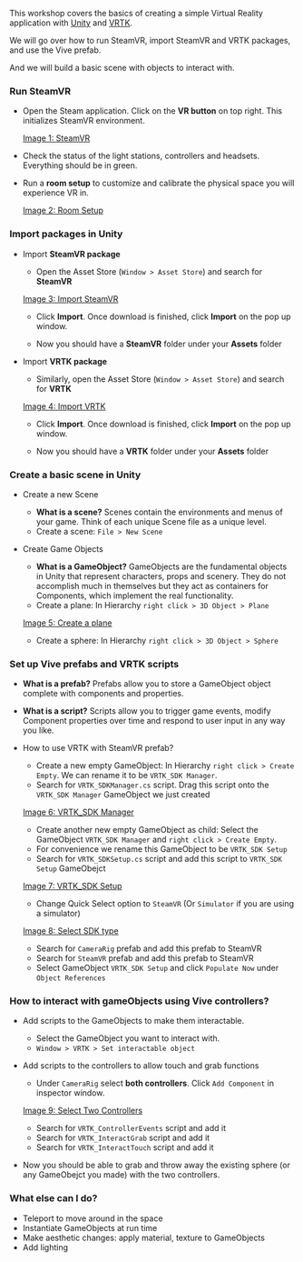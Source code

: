 This workshop covers the basics of creating a simple Virtual Reality application with [Unity](https://store.unity.com/) and [VRTK](https://vrtoolkit.readme.io/).

We will go over how to run SteamVR, import SteamVR and VRTK packages, and use the Vive prefab.

And we will build a basic scene with objects to interact with.

### Run SteamVR
 - Open the Steam application. Click on the **VR button** on top right. This initializes SteamVR environment.

    [Image 1: SteamVR]()

 - Check the status of the light stations, controllers and headsets. Everything should be in green.

 - Run a **room setup** to customize and calibrate the physical space you will experience VR in.

    [Image 2: Room Setup]()

### Import packages in Unity
 - Import **SteamVR package**

    - Open the Asset Store (`Window > Asset Store`) and search for **SteamVR**

    [Image 3: Import SteamVR]()
 
    - Click **Import**. Once download is finished, click **Import** on the pop up window.

    - Now you should have a **SteamVR** folder under your **Assets** folder
 
 - Import **VRTK package**
    
    - Similarly, open the Asset Store (`Window > Asset Store`) and search for **VRTK**
 
   [Image 4: Import VRTK]()
   
    - Click **Import**. Once download is finished, click **Import** on the pop up window. 

    - Now you should have a **VRTK** folder under your **Assets** folder

### Create a basic scene in Unity
 - Create a new Scene
    - **What is a scene?** Scenes contain the environments and menus of your game. Think of each unique Scene file as a unique level.
    - Create a scene: `File > New Scene`
 - Create Game Objects
    - **What is a GameObject?** GameObjects are the fundamental objects in Unity that represent characters, props and scenery. They do not accomplish much in themselves but they act as containers for Components, which implement the real functionality.
    - Create a plane: In Hierarchy `right click > 3D Object > Plane`
    
    [Image 5: Create a plane]()
    - Create a sphere: In Hierarchy `right click > 3D Object > Sphere`
### Set up Vive prefabs and VRTK scripts
 - **What is a prefab?** Prefabs allow you to store a GameObject object complete with components and properties.
 - **What is a script?** Scripts allow you to trigger game events, modify Component properties over time and respond to user input in any way you like.
 - How to use VRTK with SteamVR prefab?
    - Create a new empty GameObject: In Hierarchy `right click > Create Empty`. We can rename it to be `VRTK_SDK Manager`.
    - Search for `VRTK_SDKManager.cs` script. Drag this script onto the `VRTK_SDK Manager` GameObject we just created
    
    [Image 6: VRTK_SDK Manager]()
    
    - Create another new empty GameObject as child: Select the GameObject `VRTK_SDK Manager` and `right click > Create Empty`.
    - For convenience we rename this GameObject to be `VRTK_SDK Setup`
    - Search for `VRTK_SDKSetup.cs` script and add this script to `VRTK_SDK Setup` GameObejct
    
    [Image 7: VRTK_SDK Setup]()
    
    - Change Quick Select option to `SteamVR` (Or `Simulator` if you are using a simulator) 
    
    [Image 8: Select SDK type]()
    
    - Search for `CameraRig` prefab and add this prefab to SteamVR
    - Search for `SteamVR` prefab and add this prefab to SteamVR
    - Select GameObject `VRTK_SDK Setup` and click `Populate Now` under `Object References`
 
 
### How to interact with gameObjects using Vive controllers?
 - Add scripts to the GameObjects to make them interactable. 
    - Select the GameObject you want to interact with.
    - `Window > VRTK > Set interactable object`
 - Add scripts to the controllers to allow touch and grab functions
    - Under `CameraRig` select **both controllers**. Click `Add Component` in inspector window.
    
    [Image 9: Select Two Controllers]()
    
    - Search for `VRTK_ControllerEvents` script and add it
    - Search for `VRTK_InteractGrab` script and add it
    - Search for `VRTK_InteractTouch` script and add it
    
 - Now you should be able to grab and throw away the existing sphere (or any GameObejct you made) with the two controllers.

### What else can I do?
  - Teleport to move around in the space
  - Instantiate GameObjects at run time
  - Make aesthetic changes: apply material, texture to GameObjects
  - Add lighting
